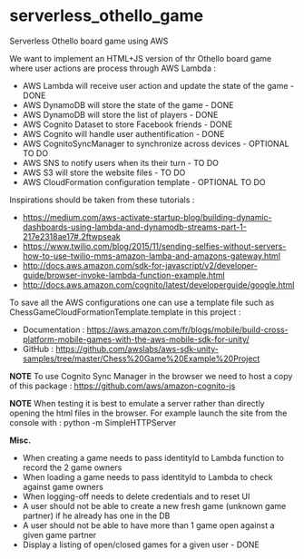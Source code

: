 # serverless_othello_game
Serverless Othello board game using AWS


We want to implement an HTML+JS version of thr Othello board game where user actions are process through AWS Lambda :
* AWS Lambda will receive user action and update the state of the game - DONE
* AWS DynamoDB will store the state of the game - DONE
* AWS DynamoDB will store the list of players - DONE
* AWS Cognito Dataset to store Facebook friends - DONE
* AWS Cognito will handle user authentification - DONE
* AWS CognitoSyncManager to synchronize across devices - OPTIONAL TO DO
* AWS SNS to notify users when its their turn - TO DO
* AWS S3 will store the website files - TO DO
* AWS CloudFormation configuration template - OPTIONAL TO DO


Inspirations should be taken from these tutorials :
* https://medium.com/aws-activate-startup-blog/building-dynamic-dashboards-using-lambda-and-dynamodb-streams-part-1-217e2318ae17#.2ftwpseak
* https://www.twilio.com/blog/2015/11/sending-selfies-without-servers-how-to-use-twilio-mms-amazon-lamba-and-amazons-gateway.html
* http://docs.aws.amazon.com/sdk-for-javascript/v2/developer-guide/browser-invoke-lambda-function-example.html
* http://docs.aws.amazon.com/cognito/latest/developerguide/google.html


To save all the AWS configurations one can use a template file such as ChessGameCloudFormationTemplate.template in this project :
* Documentation : https://aws.amazon.com/fr/blogs/mobile/build-cross-platform-mobile-games-with-the-aws-mobile-sdk-for-unity/
* GitHub : https://github.com/awslabs/aws-sdk-unity-samples/tree/master/Chess%20Game%20Example%20Project


**NOTE**
To use Cognito Sync Manager in the browser we need to host a copy of this package :
https://github.com/aws/amazon-cognito-js


**NOTE**
When testing it is best to emulate a server rather than directly opening the html files in the browser.
For example launch the site from the console with :
python -m SimpleHTTPServer


**Misc.**
* When creating a game needs to pass identityId to Lambda function to record the 2 game owners
* When loading a game needs to pass identityId to Lambda to check against game owners
* When logging-off needs to delete credentials and to reset UI
* A user should not be able to create a new fresh game (unknown game partner) if he already has one in the DB
* A user should not be able to have more than 1 game open against a given game partner
* Display a listing of open/closed games for a given user - DONE